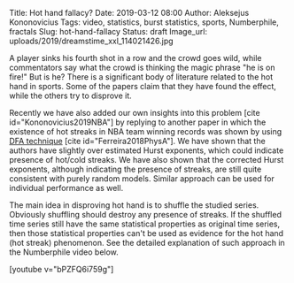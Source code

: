 Title: Hot hand fallacy?
Date: 2019-03-12 08:00
Author: Aleksejus Kononovicius
Tags: video, statistics, burst statistics, sports, Numberphile, fractals
Slug: hot-hand-fallacy
Status: draft
Image_url: uploads/2019/dreamstime_xxl_114021426.jpg

A player sinks his fourth shot in a row and the crowd goes wild, while
commentators say what the crowd is thinking the magic phrase "he is on fire!"
But is he? There is a significant body of literature related to the hot hand in
sports. Some of the papers claim that they have found the effect, while the
others try to disprove it.<!--more-->

Recently we have also added our own insights into this problem
[cite id="Kononovicius2019NBA"] by replying to another paper in which the
existence of hot streaks in NBA team winning records was shown by using
[DFA technique]({filename}/articles/2011/multifractality-time-series.md)
[cite id="Ferreira2018PhysA"]. We have shown that the authors have slightly
over estimated Hurst exponents, which could indicate presence of hot/cold
streaks. We have also shown that the corrected Hurst exponents, although
indicating the presence of streaks, are still quite consistent with purely
random models. Similar approach can be used for individual performance as well.

The main idea in disproving hot hand is to shuffle the studied series. Obviously
shuffling should destroy any presence of streaks. If the shuffled time series
still have the same statistical properties as original time series, then those
statistical properties can't be used as evidence for the hot hand (hot streak)
phenomenon. See the detailed explanation of such approach in the Numberphile
video below.

[youtube v="bPZFQ6i759g"]
